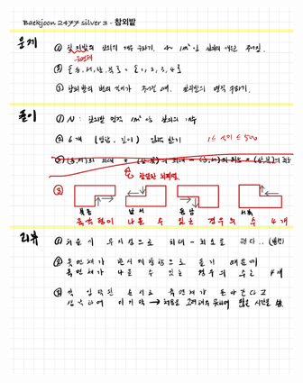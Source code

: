![B3336D80-46F6-478B-9006-FE818ACAD8F7.jpeg](README_assets/d1f1b209d51410313438560e9301a4f19fdccc28.jpeg)


